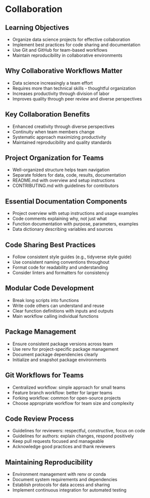 # Collaboration

## Learning Objectives
- Organize data science projects for effective collaboration
- Implement best practices for code sharing and documentation
- Use Git and GitHub for team-based workflows
- Maintain reproducibility in collaborative environments

## Why Collaborative Workflows Matter
- Data science increasingly a team effort
- Requires more than technical skills - thoughtful organization
- Increases productivity through division of labor
- Improves quality through peer review and diverse perspectives

## Key Collaboration Benefits
- Enhanced creativity through diverse perspectives
- Continuity when team members change
- Systematic approach maximizing productivity
- Maintained reproducibility and quality standards

## Project Organization for Teams
- Well-organized structure helps team navigation
- Separate folders for data, code, results, documentation
- README.md with overview and setup instructions
- CONTRIBUTING.md with guidelines for contributors

## Essential Documentation Components
- Project overview with setup instructions and usage examples
- Code comments explaining why, not just what
- Function documentation with purpose, parameters, examples
- Data dictionary describing variables and sources

## Code Sharing Best Practices
- Follow consistent style guides (e.g., tidyverse style guide)
- Use consistent naming conventions throughout
- Format code for readability and understanding
- Consider linters and formatters for consistency

## Modular Code Development
- Break long scripts into functions
- Write code others can understand and reuse
- Clear function definitions with inputs and outputs
- Main workflow calling individual functions

## Package Management
- Ensure consistent package versions across team
- Use renv for project-specific package management
- Document package dependencies clearly
- Initialize and snapshot package environments

## Git Workflows for Teams
- Centralized workflow: simple approach for small teams
- Feature branch workflow: better for larger teams
- Forking workflow: common for open-source projects
- Choose appropriate workflow for team size and complexity

## Code Review Process
- Guidelines for reviewers: respectful, constructive, focus on code
- Guidelines for authors: explain changes, respond positively
- Keep pull requests focused and manageable
- Acknowledge good practices and thank reviewers

## Maintaining Reproducibility
- Environment management with renv or conda
- Document system requirements and dependencies
- Establish protocols for data access and sharing
- Implement continuous integration for automated testing